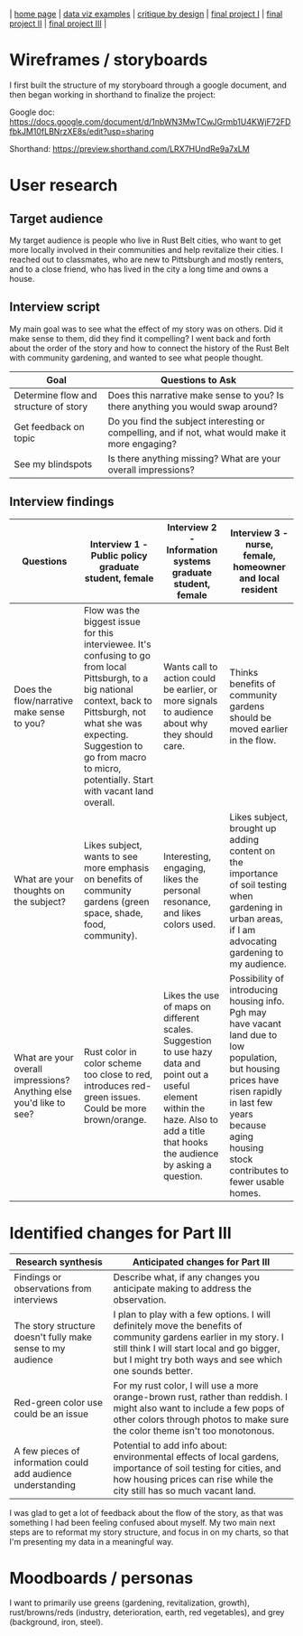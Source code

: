 | [home page](https://cmustudent.github.io/tswd-portfolio-templates/) | [data viz examples](dataviz-examples) | [critique by design](critique-by-design) | [final project I](final-project-part-one) | [final project II](final-project-part-two) | [final project III](final-project-part-three) |

# Wireframes / storyboards

I first built the structure of my storyboard through a google document, and then began working in shorthand to finalize the project:

Google doc: https://docs.google.com/document/d/1nbWN3MwTCwJGrmb1U4KWjF72FDfbkJM10fLBNrzXE8s/edit?usp=sharing

Shorthand: https://preview.shorthand.com/LRX7HUndRe9a7xLM

# User research 

## Target audience 

My target audience is people who live in Rust Belt cities, who want to get more locally involved in their communities and help revitalize their cities. I reached out to classmates, who are new to Pittsburgh and mostly renters, and to a close friend, who has lived in the city a long time and owns a house.

## Interview script

My main goal was to see what the effect of my story was on others. Did it make sense to them, did they find it compelling? I went back and forth about the order of the story and how to connect the history of the Rust Belt with community gardening, and wanted to see what people thought.

| Goal | Questions to Ask |
|------|------------------|
| Determine flow and structure of story | Does this narrative make sense to you? Is there anything you would swap around? |
| Get feedback on topic | Do you find the subject interesting or compelling, and if not, what would make it more engaging? |
| See my blindspots | Is there anything missing? What are your overall impressions? |

## Interview findings

| Questions               | Interview 1 - Public policy graduate student, female | Interview 2 - Information systems graduate student, female | Interview 3 - nurse, female, homeowner and local resident |
|-------------------------|--------------------------------|-------------|-------------|
| Does the flow/narrative make sense to you? | Flow was the biggest issue for this interviewee. It's confusing to go from local Pittsburgh, to a big national context, back to Pittsburgh, not what she was expecting. Suggestion to go from macro to micro, potentially. Start with vacant land overall. | Wants call to action could be earlier, or more signals to audience about why they should care. | Thinks benefits of community gardens should be moved earlier in the flow. |
| What are your thoughts on the subject? | Likes subject, wants to see more emphasis on benefits of community gardens (green space, shade, food, community). | Interesting, engaging, likes the personal resonance, and likes colors used. | Likes subject, brought up adding content on the importance of soil testing when gardening in urban areas, if I am advocating gardening to my audience. |
| What are your overall impressions? Anything else you'd like to see? | Rust color in color scheme too close to red, introduces red-green issues. Could be more brown/orange. | Likes the use of maps on different scales. Suggestion to use hazy data and point out a useful element within the haze. Also to add a title that hooks the audience by asking a question. | Possibility of introducing housing info. Pgh may have vacant land due to low population, but housing prices have risen rapidly in last few years because aging housing stock contributes to fewer usable homes. |


# Identified changes for Part III

| Research synthesis                       | Anticipated changes for Part III                                                |
|------------------------------------------|---------------------------------------------------------------------------------|
| Findings or observations from interviews | Describe what, if any changes you anticipate making to address the observation. |
| The story structure doesn't fully make sense to my audience | I plan to play with a few options. I will definitely move the benefits of community gardens earlier in my story. I still think I will start local and go bigger, but I might try both ways and see which one sounds better. |
| Red-green color use could be an issue | For my rust color, I will use a more orange-brown rust, rather than reddish. I might also want to include a few pops of other colors through photos to make sure the color theme isn't too monotonous. |
| A few pieces of information could add audience understanding | Potential to add info about: environmental effects of local gardens, importance of soil testing for cities, and how housing prices can rise while the city still has so much vacant land. |


I was glad to get a lot of feedback about the flow of the story, as that was something I had been feeling confused about myself. My two main next steps are to reformat my story structure, and focus in on my charts, so that I'm presenting my data in a meaningful way.

# Moodboards / personas

I want to primarily use greens (gardening, revitalization, growth), rust/browns/reds (industry, deterioration, earth, red vegetables), and grey (background, iron, steel). 

